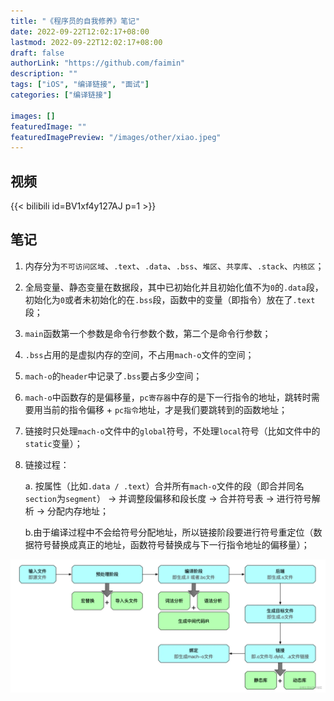 ```yaml
---
title: "《程序员的自我修养》笔记"
date: 2022-09-22T12:02:17+08:00
lastmod: 2022-09-22T12:02:17+08:00
draft: false
authorLink: "https://github.com/faimin"
description: ""
tags: ["iOS", "编译链接", "面试"]
categories: ["编译链接"]

images: []
featuredImage: ""
featuredImagePreview: "/images/other/xiao.jpeg"
---
```


## 视频

{{< bilibili id=BV1xf4y127AJ p=1 >}}

## 笔记

1. 内存分为`不可访问区域`、`.text`、`.data`、`.bss`、`堆区`、`共享库`、`.stack`、`内核区`；
2. 全局变量、静态变量在数据段，其中已初始化并且初始化值不为`0`的`.data`段，初始化为`0`或者未初始化的在`.bss`段，函数中的变量（即指令）放在了`.text`段；
3. `main`函数第一个参数是命令行参数个数，第二个是命令行参数；
4. `.bss`占用的是虚拟内存的空间，不占用`mach-o`文件的空间；
5. `mach-o`的`header`中记录了`.bss`要占多少空间；
6. `mach-o`中函数存的是偏移量，`pc寄存器`中存的是下一行指令的地址，跳转时需要用当前的指令偏移 + `pc指令`地址，才是我们要跳转到的函数地址；
7. 链接时只处理`mach-o`文件中的`global`符号，不处理`local`符号（比如文件中的`static`变量）；
8. 链接过程：

    a. 按属性（比如`.data / .text`）合并所有`mach-o`文件的段（即合并同名`section`为`segment`） -> 并调整段偏移和段长度 -> 合并符号表 -> 进行符号解析 -> 分配内存地址；

    b.由于编译过程中不会给符号分配地址，所以链接阶段要进行符号重定位（数据符号替换成真正的地址，函数符号替换成与下一行指令地址的偏移量）；

![](/images/compile/compile_process.png "编译流程")
